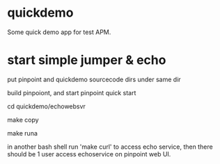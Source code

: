 # quickdemo
Some quick demo app for test APM.
# start simple jumper & echo

put pinpoint and quickdemo sourcecode dirs under same dir

build pinpoiont, and start pinpoint quick start

cd quickdemo/echowebsvr

make copy

make runa

in another bash shell run 'make curl' to access echo service, then there should be 1 user access echoservice on pinpoint web UI.
